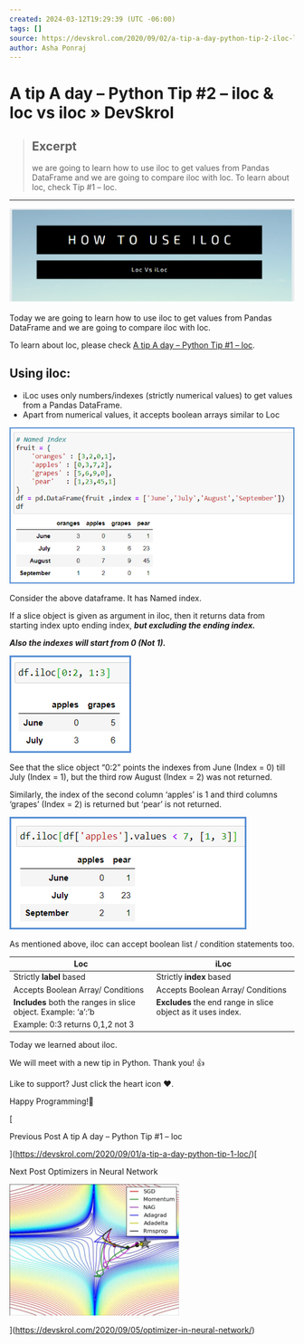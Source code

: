 ```yaml
---
created: 2024-03-12T19:29:39 (UTC -06:00)
tags: []
source: https://devskrol.com/2020/09/02/a-tip-a-day-python-tip-2-iloc-loc-vs-iloc/
author: Asha Ponraj
---
```


# A tip A day – Python Tip #2 – iloc & loc vs iloc » DevSkrol

> ## Excerpt
> we are going to learn how to use iloc to get values from Pandas DataFrame and we are going to compare iloc with loc. To learn about loc, check Tip #1 – loc.

---
![](A%20tip%20A%20day%20%E2%80%93%20Python%20Tip%202%20%E2%80%93%20iloc%20&%20loc%20vs%20iloc%20%C2%BB%20DevSkrol/image-14.png)

Today we are going to learn how to use iloc to get values from Pandas DataFrame and we are going to compare iloc with loc.

To learn about loc, please check [A tip A day – Python Tip #1 – loc](https://devskrol.com/index.php/2020/09/01/a-tip-a-day-python-tip-1-loc/).

## Using iloc:

-   iLoc uses only numbers/indexes (strictly numerical values) to get values from a Pandas DataFrame.
-   Apart from numerical values, it accepts boolean arrays similar to Loc

![](A%20tip%20A%20day%20%E2%80%93%20Python%20Tip%202%20%E2%80%93%20iloc%20&%20loc%20vs%20iloc%20%C2%BB%20DevSkrol/image-11.png)

Consider the above dataframe. It has Named index.

If a slice object is given as argument in iloc, then it returns data from starting index upto ending index, **_but excluding the ending index._**

**_Also the indexes will start from 0 (Not 1)._**

![](A%20tip%20A%20day%20%E2%80%93%20Python%20Tip%202%20%E2%80%93%20iloc%20&%20loc%20vs%20iloc%20%C2%BB%20DevSkrol/image-12.png)

See that the slice object “0:2” points the indexes from June (Index = 0) till July (Index = 1), but the third row August (Index = 2) was not returned.

Similarly, the index of the second column ‘apples’ is 1 and third columns ‘grapes’ (Index = 2) is returned but ‘pear’ is not returned.

![](A%20tip%20A%20day%20%E2%80%93%20Python%20Tip%202%20%E2%80%93%20iloc%20&%20loc%20vs%20iloc%20%C2%BB%20DevSkrol/image-13.png)

As mentioned above, iloc can accept boolean list / condition statements too.

| ****Loc**** | **iLoc** |
| --- | --- |
| Strictly **label** based | Strictly **index** based |
| Accepts Boolean Array/ Conditions | Accepts Boolean Array/ Conditions |
| **Includes** both the ranges in slice object. Example: ‘a’:’b | **Excludes** the end range in slice object as it uses index.  
Example: 0:3 returns 0,1,2 not 3 |

Today we learned about iloc.

We will meet with a new tip in Python. Thank you! 👍

Like to support? Just click the heart icon ❤️.

Happy Programming!🎈

[

Previous Post A tip A day – Python Tip #1 – loc

](https://devskrol.com/2020/09/01/a-tip-a-day-python-tip-1-loc/)[

Next Post Optimizers in Neural Network

![Optimizers](A%20tip%20A%20day%20%E2%80%93%20Python%20Tip%202%20%E2%80%93%20iloc%20&%20loc%20vs%20iloc%20%C2%BB%20DevSkrol/Optimizers-300x232.jpg)

](https://devskrol.com/2020/09/05/optimizer-in-neural-network/)
